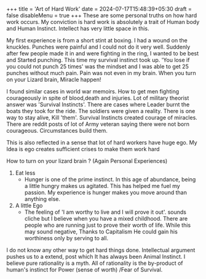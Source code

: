 +++
title = 'Art of Hard Work'
date = 2024-07-17T15:48:39+05:30
draft = false
disableMenu = true
+++
These are some personal truths on how hard work occurs. My conviction is hard work is absolutely a trait of Human body and Human Instinct.
Intellect has very little space in this.

My first experience is from a short stint at boxing. I had a wound on the knuckles. Punches were painful and I could not do it very well.
Suddenly after few people made it in and were fighting in the ring, I wanted to be best and Started punching. This time my survival instinct took up. 'You lose if you could not punch 25 times' was the mindset and I was able to get 25 punches without much pain.
Pain was not even in my brain. When you turn on your Lizard brain, Miracle happen!

I found similar cases in world war memoirs. How to get men fighting courageously in spite of blood,death and injuries.
Lot of military theorist answer was 'Survival Instincts'. There are cases where Leader burnt the boats they took for the ride. The soldiers were given a reality. There is one way to stay alive, Kill 'them'.
Survival Instincts created courage of miracles. There are reddit posts of lot of Army veteran saying there were not born courageous. Circumstances build them.

This is also reflected in a sense that lot of hard workers have huge ego. My Idea is ego creates sufficient crises to make them work hard

How to turn on your lizard brain ? (Again Personal Experiences)
1. Eat less
    - Hunger is one of the prime instinct. In this age of abundance, being a little hungry makes us agitated. 
   This has helped me fuel my passion. My experience is hunger makes you move around than anything else.
2. A little Ego
    - The feeling of 'I am worthy to live and I will prove it out'. sounds cliche but I believe when you have a mixed childhood.
   There are people who are running just to prove their worth of life. While this may sound negative, Thanks to Capitalism He could gain his worthiness only by serving to all.
   
I do not know any other way to get hard things done. Intellectual argument pushes us to a extend, post which It has always been Animal Instinct. 
I believe pure rationality is a myth. All of rationality is the by-product of human's instinct for Power (sense of worth) /Fear of Survival.


